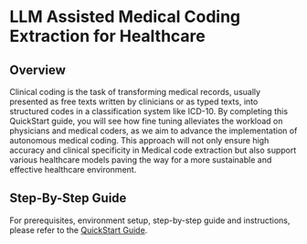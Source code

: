 # LLM Assisted Medical Coding Extraction for Healthcare

## Overview

Clinical coding is the task of transforming medical records, usually presented as free texts written by clinicians or as typed texts, into structured codes in a classification system like ICD-10. By completing this QuickStart guide, you will see how fine tuning alleviates the workload on physicians and medical coders, as we aim to advance the implementation of autonomous medical coding. This approach will not only ensure high accuracy and clinical specificity in Medical code extraction but also support various healthcare models paving the way for a more sustainable and effective healthcare environment.

## Step-By-Step Guide

For prerequisites, environment setup, step-by-step guide and instructions, please refer to the [QuickStart Guide](https://quickstarts.snowflake.com/guide/llm_assisted_medical_coding_extraction_for_healthcare/index.html?index=..%2F..index#0).
